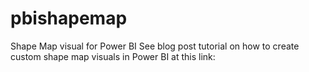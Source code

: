 # pbishapemap
Shape Map visual for Power BI
See blog post tutorial on how to create custom shape map visuals in Power BI at this link: 
